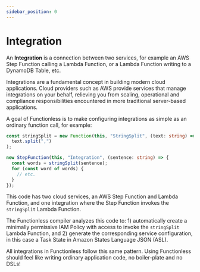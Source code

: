 ```yaml
---
sidebar_position: 0
---
```


# Integration

An **Integration** is a connection between two services, for example an AWS Step Function calling a Lambda Function, or a Lambda Function writing to a DynamoDB Table, etc.

Integrations are a fundamental concept in building modern cloud applications. Cloud providers such as AWS provide services that manage integrations on your behalf, relieving you from scaling, operational and compliance responsibilities encountered in more traditional server-based applications.

A goal of Functionless is to make configuring integrations as simple as an ordinary function call, for example:

```ts
const stringSplit = new Function(this, "StringSplit", (text: string) =>
  text.split(",")
);

new StepFunction(this, "Integration", (sentence: string) => {
  const words = stringSplit(sentence);
  for (const word of words) {
    // etc.
  }
});
```

This code has two cloud services, an AWS Step Function and Lambda Function, and one integration where the Step Function invokes the `stringSplit` Lambda Function.

The Functionless compiler analyzes this code to: 1) automatically create a minimally permissive IAM Policy with access to invoke the `stringSplit` Lambda Function, and 2) generate the corresponding service configuration, in this case a Task State in Amazon States Language JSON (ASL).

All integrations in Functionless follow this same pattern. Using Functionless should feel like writing ordinary application code, no boiler-plate and no DSLs!
